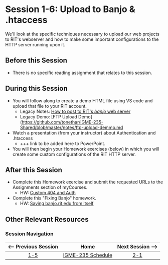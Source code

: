# Session 1-6: Upload to Banjo & .htaccess

We'll look at the specific techniques necessary to upload our web projects to RIT's webserver and how to make some important configurations to the HTTP server running upon it.

## Before this Session
- There is no specific reading assignment that relates to this session.

## During this Session
- You will follow along to create a demo HTML file using VS code and upload that file to your RIT account. 
    - Legacy Notes: [How to post to RIT's *banjo* web server](https://github.com/tonethar/IGME-235-Shared/blob/master/notes/posting-to-banjo.md)
    - Legacy Demo: [FTP Upload Demo](https://github.com/tonethar/IGME-235-Shared/blob/master/notes/ftp-upload-demmo.md
- Watch a presentation (from your instructor) about Authentication and .htaccess
    - +++ link to be added here to PowerPoint.
- You will then begin your Homework exercises (below) in which you will create some custom configurations of the RIT HTTP server.

## After this Session
- Complete this Homework exercise and submit the requested URLs to the Assignments section of myCourses.
    - HW: [Custom 404 and Auth](https://github.com/tonethar/IGME-235-Shared/blob/master/hw/htaccess.md)
- Complete this "Fixing Banjo" homework.
    - HW: [Saving banjo.rit.edu from itself](https://github.com/tonethar/IGME-235-Shared/blob/master/hw/Fixing-Banjo.md)

## Other Relevant Resources

### Session Navigation

| <-- Previous Session |               Home                  | Next Session --> |
|:--------------------:|:-----------------------------------:|:----------------:|
|  [1-5](1-5.md)       | [IGME-235 Schedule](../schedule.md) |   [2-1](2-1.md)  |
